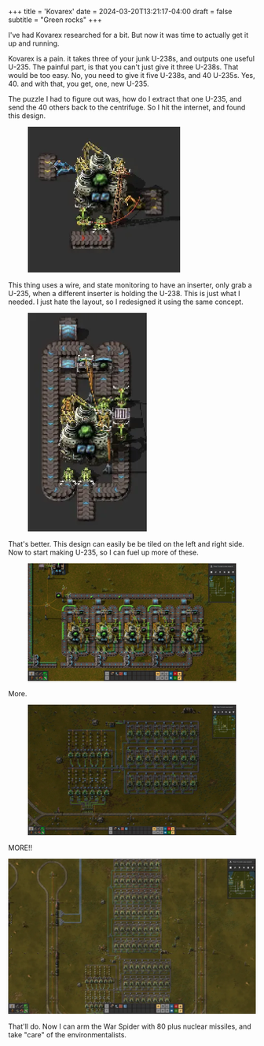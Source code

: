 +++
title = 'Kovarex'
date = 2024-03-20T13:21:17-04:00
draft = false
subtitle = "Green rocks"
+++

I've had Kovarex researched for a bit. But now it was time to actually get it up and running.

Kovarex is a pain. it takes three of your junk U-238s, and outputs one useful U-235. The painful part, is that you can't just give it three U-238s. That would be too easy. No, you need to give it five U-238s, and 40 U-235s. Yes, 40. and with that, you get, one, new U-235.

The puzzle I had to figure out was, how do I extract that one U-235, and send the 40 others back to the centrifuge. So I hit the internet, and found this design.

<figure>
	<img src="fig3.webp"/>
</figure>

This thing uses a wire, and state monitoring to have an inserter, only grab a U-235, when a different inserter is holding the U-238. This is just what I needed. I just hate the layout, so I redesigned it using the same concept.

<figure>
	<img src="fig4.webp"/>
</figure>

That's better. This design can easily be be tiled on the left and right side. Now to start making U-235, so I can fuel up more of these.

<figure>
	<img src="fig1.webp"/>
</figure>

More.

<figure>
	<img src="fig2.webp"/>
</figure>

MORE!!

<figre>
	<img src="fig5.webp"/>
</figre>

That'll do. Now I can arm the War Spider with 80 plus nuclear missiles, and take "care" of the environmentalists.